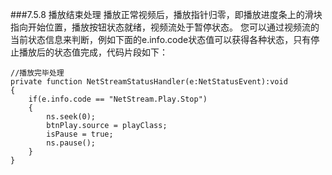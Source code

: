 ###7.5.8 播放结束处理
播放正常视频后，播放指针归零，即播放进度条上的滑块指向开始位置，播放按钮状态就绪，视频流处于暂停状态。 您可以通过视频流的当前状态信息来判断，例如下面的e.info.code状态值可以获得各种状态，只有停止播放后的状态值完成，代码片段如下：


```
//播放完毕处理
private function NetStreamStatusHandler(e:NetStatusEvent):void
{
    if(e.info.code == "NetStream.Play.Stop")
    {
        ns.seek(0);
        btnPlay.source = playClass; 
        isPause = true;
        ns.pause();
    }
}
```

